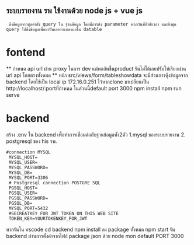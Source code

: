 ## ระบบรายงาน รพ ใช้งานด้วย node js + vue js 

     ดึงข้อมูลจากชุดคำสั่ง query ใน ฐานข้อมูล โดยมีการส่ง parameter พวกวันที่สิทธิเวลา และยิงชุด query ไปดึงข้อมูลเพื่อมาปั่นเอาค่าแสดงผลใน datable
  
  
# fontend
** กำหนด api url ผ่าน proxy ในการ dev แต่พออัพขึ้นproduct รันไม่ได้เลยปรับให้เรียกผ่าน url api โดยตรงทั้งหมด ** 
หน้า src/views/form/tableshowdata จะมีส่วนการดุึงข้อมูลจาก backend 
โดยใช้เป็น local ip 172.16.0.251 ไว้หากclone มาเปลียนเป็น http://localhost/:portที่กำหนด   ในส่วนนี้default port 3000
npm install
npm run serve
# backend
สร้าง  .env ใน backend เพื้่อทำการเชื่อมต่อกับฐานข้อมูลทั้ง2ตัว 1.mysql ของระบบรายงาน 2. postgresql ของ his รพ.
   
    #connection MYSQL
     MYSQL_HOST=
     MYSQL_USER=
     MYSQL_PASSWORD=
     MYSQL_DB=
     MYSQL_PORT=3306
     # Postgresql connection POSTGRE SQL
     PGSQL_HOST=
     PGSQL_USER=
     PGSQL_PASSWORD=
     PGSQL_DB=
     MYSQL_PORT=5432
     #SECREATKEY FOR JWT TOKEN ON THIS WEB SITE
     TOKEN_KEY=YOURTOKENKEY_FOR_JWT

หากรันใน vscode 
cd backend
npm install ลง package ทั้งหมด
npm start  รัน backend ผ่านการตั้งค่าจากไฟล์ package json ด้วย node mon default PORT 3000

